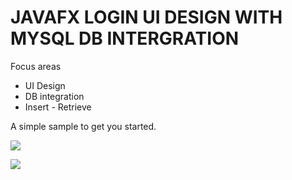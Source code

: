 # JAVAFX LOGIN UI DESIGN WITH MYSQL DB INTERGRATION

Focus areas

- UI Design
- DB integration
- Insert - Retrieve

A simple sample to get you started.

![](https://github.com/manforce001/sprintJava/blob/master/img.png)

![](https://github.com/manforce001/sprintJava/blob/master/img2.png)